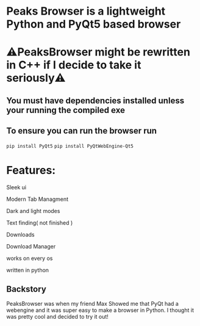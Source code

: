 <h1>Peaks Browser is a lightweight Python and PyQt5 based browser</h1>

<h1>⚠️PeaksBrowser might be rewritten in C++ if I decide to take it seriously⚠️</h1>

<h2>You must have dependencies installed unless your running the compiled exe</h2>


<h2>To ensure you can run the browser run</h2>


`pip install PyQt5`
`pip install PyQtWebEngine-Qt5`

<h1>Features:</h1>

Sleek ui

Modern Tab Managment

Dark and light modes

Text finding( not finished )

Downloads

Download Manager

works on every os

written in python

<h2>Backstory</h2>
PeaksBrowser was when my friend Max Showed me that PyQt had a webengine and it was super easy to make a browser in Python. I thought it was pretty cool and decided to try it out!
